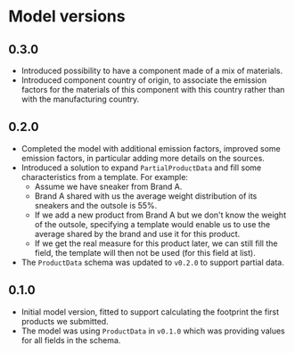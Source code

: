 # Model versions

## 0.3.0

- Introduced possibility to have a component made of a mix of materials.
- Introduced component country of origin, to associate the emission factors for the materials of this component with this country rather than with the manufacturing country.

## 0.2.0

- Completed the model with additional emission factors, improved some emission factors, in particular adding more details on the sources.
- Introduced a solution to expand `PartialProductData` and fill some characteristics from a template. For example:
  - Assume we have sneaker from Brand A.
  - Brand A shared with us the average weight distribution of its sneakers and the outsole is 55%.
  - If we add a new product from Brand A but we don't know the weight of the outsole, specifying a template would enable us to use the average shared by the brand and use it for this product.
  - If we get the real measure for this product later, we can still fill the field, the template will then not be used (for this field at list).
- The `ProductData` schema was updated to `v0.2.0` to support partial data.

## 0.1.0

- Initial model version, fitted to support calculating the footprint the first products we submitted.
- The model was using `ProductData` in `v0.1.0` which was providing values for all fields in the schema.
